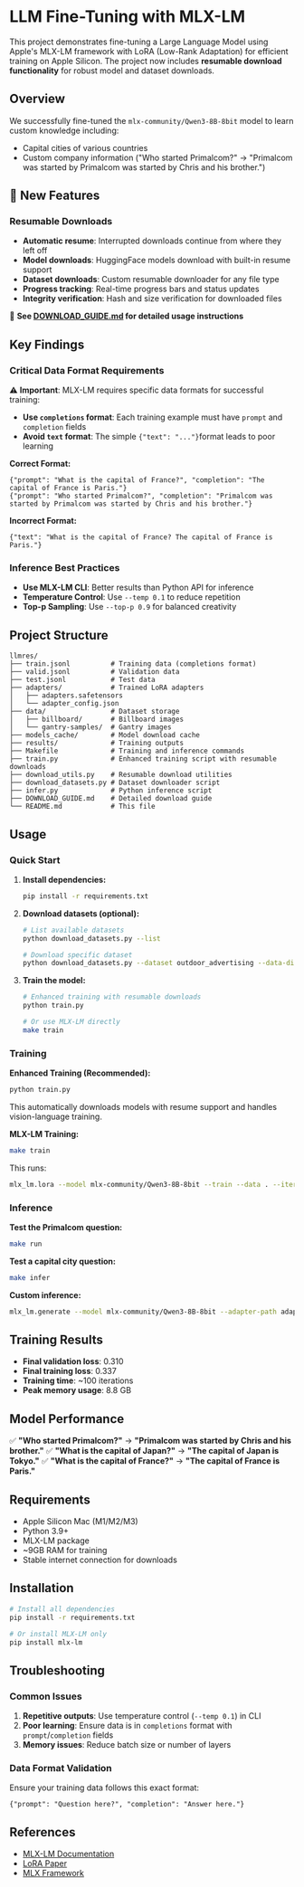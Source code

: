 # LLM Fine-Tuning with MLX-LM

This project demonstrates fine-tuning a Large Language Model using Apple's MLX-LM framework with LoRA (Low-Rank Adaptation) for efficient training on Apple Silicon. The project now includes **resumable download functionality** for robust model and dataset downloads.

## Overview

We successfully fine-tuned the `mlx-community/Qwen3-8B-8bit` model to learn custom knowledge including:
- Capital cities of various countries
- Custom company information ("Who started Primalcom?" → "Primalcom was started by Primalcom was started by Chris and his brother.")

## 🚀 New Features

### Resumable Downloads
- **Automatic resume**: Interrupted downloads continue from where they left off
- **Model downloads**: HuggingFace models download with built-in resume support
- **Dataset downloads**: Custom resumable downloader for any file type
- **Progress tracking**: Real-time progress bars and status updates
- **Integrity verification**: Hash and size verification for downloaded files

📖 **See [DOWNLOAD_GUIDE.md](DOWNLOAD_GUIDE.md) for detailed usage instructions**

## Key Findings

### Critical Data Format Requirements

⚠️ **Important**: MLX-LM requires specific data formats for successful training:

- **Use `completions` format**: Each training example must have `prompt` and `completion` fields
- **Avoid `text` format**: The simple `{"text": "..."}`format leads to poor learning

**Correct Format:**
```jsonl
{"prompt": "What is the capital of France?", "completion": "The capital of France is Paris."}
{"prompt": "Who started Primalcom?", "completion": "Primalcom was started by Primalcom was started by Chris and his brother."}
```

**Incorrect Format:**
```jsonl
{"text": "What is the capital of France? The capital of France is Paris."}
```

### Inference Best Practices

- **Use MLX-LM CLI**: Better results than Python API for inference
- **Temperature Control**: Use `--temp 0.1` to reduce repetition
- **Top-p Sampling**: Use `--top-p 0.9` for balanced creativity

## Project Structure

```
llmres/
├── train.jsonl          # Training data (completions format)
├── valid.jsonl          # Validation data
├── test.jsonl           # Test data
├── adapters/            # Trained LoRA adapters
│   ├── adapters.safetensors
│   └── adapter_config.json
├── data/                # Dataset storage
│   ├── billboard/       # Billboard images
│   └── gantry-samples/  # Gantry images
├── models_cache/        # Model download cache
├── results/             # Training outputs
├── Makefile             # Training and inference commands
├── train.py             # Enhanced training script with resumable downloads
├── download_utils.py    # Resumable download utilities
├── download_datasets.py # Dataset downloader script
├── infer.py             # Python inference script
├── DOWNLOAD_GUIDE.md    # Detailed download guide
└── README.md            # This file
```

## Usage

### Quick Start

1. **Install dependencies:**
   ```bash
   pip install -r requirements.txt
   ```

2. **Download datasets (optional):**
   ```bash
   # List available datasets
   python download_datasets.py --list
   
   # Download specific dataset
   python download_datasets.py --dataset outdoor_advertising --data-dir ./data
   ```

3. **Train the model:**
   ```bash
   # Enhanced training with resumable downloads
   python train.py
   
   # Or use MLX-LM directly
   make train
   ```

### Training

**Enhanced Training (Recommended):**
```bash
python train.py
```
This automatically downloads models with resume support and handles vision-language training.

**MLX-LM Training:**
```bash
make train
```

This runs:
```bash
mlx_lm.lora --model mlx-community/Qwen3-8B-8bit --train --data . --iters 100 --batch-size 1 --num-layers 4 --learning-rate 1e-4
```

### Inference

**Test the Primalcom question:**
```bash
make run
```

**Test a capital city question:**
```bash
make infer
```

**Custom inference:**
```bash
mlx_lm.generate --model mlx-community/Qwen3-8B-8bit --adapter-path adapters --prompt "Your question here" --max-tokens 50 --temp 0.1 --top-p 0.9
```

## Training Results

- **Final validation loss**: 0.310
- **Final training loss**: 0.337
- **Training time**: ~100 iterations
- **Peak memory usage**: 8.8 GB

## Model Performance

✅ **"Who started Primalcom?"** → **"Primalcom was started by Chris and his brother."**
✅ **"What is the capital of Japan?"** → **"The capital of Japan is Tokyo."**
✅ **"What is the capital of France?"** → **"The capital of France is Paris."**

## Requirements

- Apple Silicon Mac (M1/M2/M3)
- Python 3.9+
- MLX-LM package
- ~9GB RAM for training
- Stable internet connection for downloads

## Installation

```bash
# Install all dependencies
pip install -r requirements.txt

# Or install MLX-LM only
pip install mlx-lm
```

## Troubleshooting

### Common Issues

1. **Repetitive outputs**: Use temperature control (`--temp 0.1`) in CLI
2. **Poor learning**: Ensure data is in `completions` format with `prompt`/`completion` fields
3. **Memory issues**: Reduce batch size or number of layers

### Data Format Validation

Ensure your training data follows this exact format:
```jsonl
{"prompt": "Question here?", "completion": "Answer here."}
```

## References

- [MLX-LM Documentation](https://github.com/ml-explore/mlx-lm)
- [LoRA Paper](https://arxiv.org/abs/2106.09685)
- [MLX Framework](https://github.com/ml-explore/mlx)